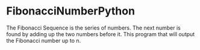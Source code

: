 # FibonacciNumberPython
The Fibonacci Sequence is the series of numbers. The next number is found by adding up the two numbers before it. This program that will output the Fibonacci number up to n.
